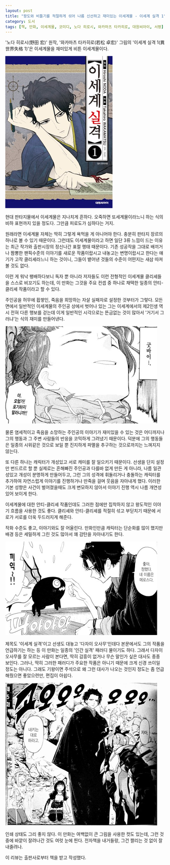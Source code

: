 ```yaml
---
layout: post
title: "왕도와 비틀기를 적절하게 섞어 나름 신선하고 재미있는 이세계물 - 이세계 실격 1"
category: 도서
tags: [책, 만화, 이세계물, 코미디, 노다 히로시, 와카마츠 타카히로, 대원씨아이, 서평]
---
```


'노다 히로시(野田 宏)' 원작,
'와카마츠 타카히로(若松 卓宏)' 그림의
'이세계 실격 1(異世界失格 1)'은
이세계물을 재미있게 비튼 이세계물이다.

![커버](/images/book/isekai-shikkaku-1-comic-book-h480.jpg)

현대 판타지물에서 이세계물은 지나치게 흔하다.
오죽하면 또세계물이라느니 하는 식의 비하 표현까지 있을 정도다.
그만큼 피로도가 심하다는 거지.

원래라면 이세계물 자체는 딱히 그렇게 욕먹을 게 아니어야 한다.
충분히 판타지 장르의 하나로 볼 수 있기 때문이다.
그런데도 이세계물이라고 하면 일단 3류 느낌이 드는 이유는
최근 작가와 출판시장의 정신나간 표절 행태 때문이다.
기존 성공작을 그대로 배끼거나 짬뽕한 팬픽수준의 이야기를 새로운 작품이랍시고 내놓고는
변명이랍시고 한다는 얘기가 고작 클리셰라느니 하는 것이니,
그들이 뱉어낸 것들의 수준이 어떤지는 새삼 따져볼 것도 없다.

이런 게 워낙 팽배하다보니 독자 뿐 아니라 저자들도 이런 전형적인 이세계물 클리셰들을 스스로 비꼬기도 하는데,
이 만화는 그것을 주요 컨셉 중 하나로 채택한 일종의 안티-클리셰 작품이라고 할 수 있다.

주인공을 허무에 휩쌓인, 죽음을 희망하는 자살 실패자로 설정한 것부터가 그렇다.
모든 면에서 일반적인 이세계물의 주인공 상에서 벗어나 있는 그는
이세계에서의 제2인생 역시 전혀 다른 행보를 걷는데
이게 일반적인 시각으로는 뜬금없는 것이 많아서 '거기서 그러냐'는 식의 재미를 만들어낸다.

![42](/images/book/isekai-shikkaku-1-comic-book-p042.jpg "쌩뚱맞지만, 그것이 선생의 재미다.")

물론 염세적이고 죽음을 소망하는 주인공의 이야기가 재미있을 수 있는 것은
어디까지나 그의 행동과 그 주변 사람들의 반응을 코믹하게 그려냈기 때문이다.
덕분에 그의 행동들은 일종의 시위같은 것으로 보일 뿐 진지하게 파멸을 추구하는 것으로까지는 느껴지지 않는다.

또 다른 하나는 캐릭터가 개성있고 서로 캐미를 잘 일으키기 때문이다.
선생을 단지 설정만 번드르르 할 뿐 실제로는 흔해빠진 주인공과 다를바 없게 만든 게 아니라,
나름 일관성있고 개성이 분명하게 만들어두고,
그런 그의 성격에 휘둘리거나 충돌하는 캐릭터를 추가하여
자연스럽게 이야기를 진행하거나 딴죽을 걸며 웃음을 자아내게 했다.
이러한 기본 성향은 사건이 벌어졌을때도 크게 변모하지 않아서
이야기 진행 역시 나름 개연성있어 보이게 한다.

이세계물에 대한 안티-클리셰 작품인데도 그러한 점에만 집착하지 않고 왕도적인 이야기 흐름을 사용한 것도 좋다.
클리셰와 안티-클리셰를 적절히 섞고 부딛치기 때문에
서로가 서로를 더욱 두드러지게 해준다.

작화 수준도 좋고, 이야기와도 잘 어울린다.
만화인만큼 캐릭터는 단순화를 많이 했지만 배경 등은 세밀하게 그린 것도 많아서 꽤 감탄을 자아내기도 한다.

![116](/images/book/isekai-shikkaku-1-comic-book-p116.jpg "'달려라 메로스'를 모른다면 아무 감흥도 없는 대사다.")

제목도 '이세계 실격'이고 선생도 대놓고 '다자이 오사무'인데다 본문에서도 그의 작품을 언급하기는 하는 등
이 만화는 일종의 '인간 실격' 패러디 물이기도 하다.
그래서 다자이 오사무를 잘 모르는 사람이 본다면, 딱히 감흥이 없거나 무슨 말인가 싶은 대사도 종종 보인다.
그러나, 딱히 그러한 패러디가 주요한 작품은 아니기 때문에 크게 신경 쓰이일 정도는 아니다.
그래도 기왕이면 주석으로 왜 그런 대사가 나오는 것인지 정도는 좀 언급해줬으면 좋았으련만, 편집이 아쉽다.

![135](/images/book/isekai-shikkaku-1-comic-book-p135.jpg "이렇게 티나게 잘렸을 정도면...")

인쇄 상태도 그리 좋지 않다.
이 만화는 여백없이 큰 그림을 사용한 컷도 있는데,
그런 것 중에 바깥이 잘려나간 것도 여럿 눈에 띈다.
전자책을 내거들랑, 그건 짤리는 것 없이 잘 내줄려나.



<div class="im im-info">
이 리뷰는 출판사로부터 책을 받고 작성했다.
</div>
